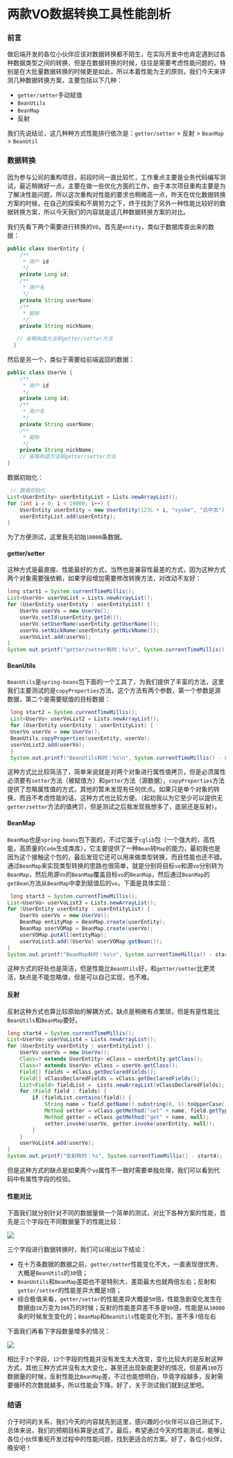 # 两款VO数据转换工具性能剖析

### 前言

做后端开发的各位小伙伴应该对数据转换都不陌生，在实际开发中也肯定遇到过各种数据类型之间的转换，但是在数据转换的时候，往往是需要考虑性能问题的，特别是在大批量数据转换的时候更是如此，所以本着性能为王的原则，我们今天来评测几种数据转换方案，主要包括以下几种：

- `getter/setter`手动赋值
- `BeanUtils`
- `BeanMap`
- 反射

我们先说结论，这几种种方式性能排行依次是：`getter/setter` > 反射 > `BeanMap` > `BeanUtil`

### 数据转换

因为参与公司的重构项目，前段时间一直比较忙，工作重点主要是业务代码编写测试，最近稍微好一点，主要在做一些优化方面的工作，由于本次项目重构主要是为了解决性能问题，所以这次重构对性能的要求也稍微高一点，昨天在优化数据转换方案的时候，在自己的探索和不屑努力之下，终于找到了另外一种性能比较好的数据转换方案，所以今天我们的内容就是这几种数据转换方案的对比。

我们先看下两个需要进行转换的`VO`，首先是`entity`，类似于数据库查出来的数据：

```java
public class UserEntity {
    /**
     * 用户 id
     */
    private Long id;
    /**
     * 用户名
     */
    private String userName;
    /**
     * 昵称
     */
    private String nickName;

   // 省略构造方法和getter/setter方法
  }
```

然后是另一个，类似于需要给前端返回的数据：

```java
public class UserVo {
    /**
     * 用户 id
     */
    private Long id;
    /**
     * 用户名
     */
    private String userName;
    /**
     * 昵称
     */
    private String nickName;
    // 省略构造方法和getter/setter方法
}
```

数据初始化：

```java
 // 数据初始化
List<UserEntity> userEntityList = Lists.newArrayList();
for (int i = 0; i < 10000; i++) {
    UserEntity userEntity = new UserEntity(123L + i, "syske", "云中志");
    userEntityList.add(userEntity);
}
```

为了方便测试，这里我先初始`10000`条数据。

#### getter/setter

这种方式是最直接、性能最好的方式，当然也是兼容性最差的方式，因为这种方式两个对象需要强依赖，如果字段增加需要修改转换方法，对改动不友好：

```java
long start1 = System.currentTimeMillis();
List<UserVo> userVoList = Lists.newArrayList();
for (UserEntity userEntity : userEntityList) {
    UserVo userVo = new UserVo();
    userVo.setId(userEntity.getId());
    userVo.setUserName(userEntity.getUserName());
    userVo.setNickName(userEntity.getNickName());
    userVoList.add(userVo);
}
System.out.printf("getter/setter耗时：%s\n", System.currentTimeMillis() - start1);
```



#### BeanUtils

`BeanUtils`是`spring-beans`包下面的一个工具了，为我们提供了丰富的方法，这里我们主要测试的是`copyProperties`方法，这个方法有两个参数，第一个参数是源数据，第二个是需要赋值的目标数据：

```java
 long start2 = System.currentTimeMillis();
 List<UserVo> userVoList2 = Lists.newArrayList();
 for (UserEntity userEntity : userEntityList) {
 UserVo userVo = new UserVo();
 BeanUtils.copyProperties(userEntity, userVo);
 userVoList2.add(userVo);
 }
 System.out.printf("BeanUtils耗时：%s\n", System.currentTimeMillis() - start2);
```

这种方式比比较简洁了，简单来说就是对两个对象进行属性值拷贝，但是必须属性必须要有`setter`方法（被赋值方）和`getter`方法（源数据），`copyProperties`方法提供了忽略属性值的方式，其他的暂未发现有任何优点。如果只是单个对象的转换，而且不考虑性能的话，这种方式也比较方便。（起初我以为它至少可以提供无`getter/setter`方法的值拷贝，但是测试之后我发现我想多了，底层还是反射）。



#### BeanMap

`BeanMap`也是`spring-beans`包下面的，不过它属于`cglib`包（一个强大的，高性能，高质量的`Code`生成类库），它主要提供了一种`Bean`转`Map`的能力，最初我也是因为这个接触这个包的，最后发现它还可以用来做类型转换，而且性能也还不错。通过`BeanMap`来实现类型转换的思路也很简单，就是分别将目标`vo`和源`vo`分别转为`BeanMap`，然后用源`Vo`的`BeanMap`覆盖目标`vo`的`BeanMap`，然后通过`BeanMap`的`getBean`方法从`BeanMap`中拿到赋值后的`vo`，下面是具体实现：

```java
 long start3 = System.currentTimeMillis();
List<UserVo> userVoList3 = Lists.newArrayList();
for (UserEntity userEntity : userEntityList) {
    UserVo userVo = new UserVo();
    BeanMap entityMap = BeanMap.create(userEntity);
    BeanMap userVOMap = BeanMap.create(userVo);
    userVOMap.putAll(entityMap);
    userVoList3.add((UserVo) userVOMap.getBean());
}
System.out.printf("BeanMap耗时：%s\n", System.currentTimeMillis() - start3);
```

这种方式的好处也是简洁，但是性能比`BeanUtils`好，和`getter/setter`比更灵活，缺点是不能忽略值，但是可以自己实现，也不难。



#### 反射

反射这种方式也算比较原始的解耦方式，缺点是稍微有点繁琐，但是有是性能比`BeanUtils`和`BeanMap`要好。

```java
long start4 = System.currentTimeMillis();
List<UserVo> userVoList4 = Lists.newArrayList();
for (UserEntity userEntity : userEntityList) {
    UserVo userVo = new UserVo();
    Class<? extends UserEntity> eClass = userEntity.getClass();
    Class<? extends UserVo> vClass = userVo.getClass();
    Field[] fields = eClass.getDeclaredFields();
    Field[] vClassDeclaredFields = vClass.getDeclaredFields();
    List<Field> fieldList =  Lists.newArrayList(vClassDeclaredFields);
    for (Field field : fields) {
        if (fieldList.contains(field)) {
            String name = field.getName().substring(0, 1).toUpperCase() + field.getName().substring(1);
            Method setter = vClass.getMethod("set" + name, field.getType());
            Method getter = eClass.getMethod("get" + name, null);
            setter.invoke(userVo, getter.invoke(userEntity, null));
        }
    }
    userVoList4.add(userVo);
}
System.out.printf("反射耗时：%s", System.currentTimeMillis() - start4);
```

但是这种方式的缺点是如果两个`vo`属性不一致时需要单独处理，我们可以看到代码中有属性字段的校验。



#### 性能对比

下面我们就分别针对不同的数据量做一个简单的测试，对比下各种方案的性能，首先是三个字段在不同数据量下的性能比较：

![](https://gitee.com/sysker/picBed/raw/master/blog/20211202233220.png)

三个字段进行数据转换时，我们可以得出以下结论：

- 在十万条数据的数据之前，`getter/setter`性能变化不大，一直表现很优秀，大概是`BeanUtils`的`30`倍；
- `BeanUntils`和`BeanMap`差距也不是特别大，差距最大也就两倍左右；反射和`getter/setter`的性能差异大概是`3`倍；
- 综合极值来看，`getter/setter`的性能差异大概是`50`倍，性能急剧变化发生在数据由`10`万变为`100`万的时候；反射的性能差异差不多是`90`倍，性能是从`10000`条的时候发生变化的；`BeanMap`和`BeanUtils`性能变化不到，差不多`7`倍左右

下面我们再看下字段数量增多的情况：

![](https://gitee.com/sysker/picBed/raw/master/blog/20211202233332.png)

相比于`3`个字段，`12`个字段的性能并没有发生太大改变，变化比较大的是反射这种方式，其他三种方式并没有太大变化，甚至还出现新能更好的情况，但是再`100`万数据量的时候，反射性能比`BeanMap`差，不过也能想明白，毕竟字段越多，反射需要循环的次数就越多，所以性能会下降。好了，关于测试我们就到这里吧。



### 结语

介于时间的关系，我们今天的内容就先到这里，感兴趣的小伙伴可以自己测试下，总体来说，我们的预期目标算是达成了。最后，希望通过今天的性能测试，能够让各位小伙伴重视开发过程中的性能问题，找到更适合的方案。好了，各位小伙伴，晚安吧！